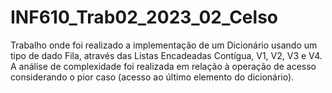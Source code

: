 # INF610_Trab02_2023_02_Celso
Trabalho onde foi realizado a implementação de um Dicionário usando um tipo de dado Fila, através das Listas Encadeadas Contígua, V1, V2, V3 e V4.  A análise de complexidade foi realizada em relação à operação de acesso considerando o pior caso (acesso ao último elemento do dicionário).
